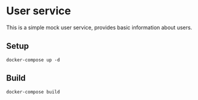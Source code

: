 # User service

This is a simple mock user service, provides basic information about users.

## Setup

```
docker-compose up -d
```

## Build
```
docker-compose build
```
